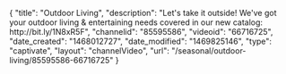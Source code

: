 {
    "title": "Outdoor Living",
    "description": "Let's take it outside! We've got your outdoor living & entertaining needs covered in our new catalog: http:\/\/bit.ly\/1N8xR5F",
    "channelid": "85595586",
    "videoid": "66716725",
    "date_created": "1468012727",
    "date_modified": "1469825146",
    "type": "captivate",
    "layout": "channelVideo",
    "url": "\/seasonal\/outdoor-living\/85595586-66716725"
}